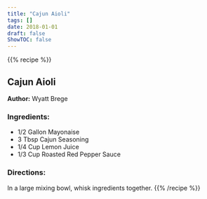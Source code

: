 ```yaml
---
title: "Cajun Aioli"
tags: []
date: 2018-01-01
draft: false
ShowTOC: false
---
```


{{% recipe %}}

## Cajun Aioli

**Author:** Wyatt Brege



### Ingredients:

-   1/2 Gallon Mayonaise
-   3 Tbsp Cajun Seasoning
-   1/4 Cup Lemon Juice
-   1/3 Cup Roasted Red Pepper Sauce

### Directions: 

In a large mixing bowl, whisk ingredients together.
{{% /recipe %}}
